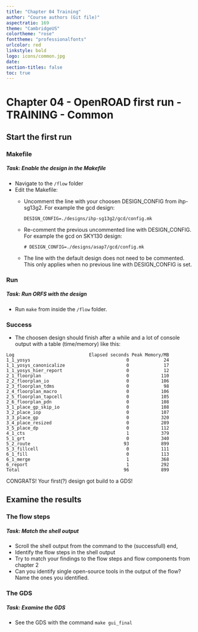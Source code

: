```yaml
---
title: "Chapter 04 Training"
author: "Course authors (Git file)"
aspectratio: 169
theme: "CambridgeUS"
colortheme: "rose"
fonttheme: "professionalfonts"
urlcolor: red
linkstyle: bold
logo: icons/common.jpg
date:
section-titles: false
toc: true
---
```


# Chapter 04 - OpenROAD first run - TRAINING - Common

## Start the first run

### Makefile

##### Task: Enable the design in the Makefile

* Navigate to the ```/flow``` folder
* Edit the Makefile:
    * Uncomment the line with your choosen DESIGN_CONFIG from ihp-sg13g2.
    For example the gcd design:

        ```
        DESIGN_CONFIG=./designs/ihp-sg13g2/gcd/config.mk
        ```

    * Re-comment the previous uncommented line with DESIGN_CONFIG.
    For example the gcd on SKY130 design:

        ```
        # DESIGN_CONFIG=./designs/asap7/gcd/config.mk
        ```
        
    * The line with the default design does not need to be commented. This only applies when no previous line with DESIGN_CONFIG is set.

 
### Run

##### Task: Run ORFS with the design

* Run ```make``` from inside the ```/flow``` folder.

### Success
* The choosen design should finish after a while and a lot of console output with a table (time/memory) like this:
```
Log                            Elapsed seconds Peak Memory/MB
1_1_yosys                                    0             24
1_1_yosys_canonicalize                       0             17
1_1_yosys_hier_report                        0             12
2_1_floorplan                                0            110
2_2_floorplan_io                             0            106
2_3_floorplan_tdms                           0             98
2_4_floorplan_macro                          0            106
2_5_floorplan_tapcell                        0            105
2_6_floorplan_pdn                            0            108
3_1_place_gp_skip_io                         0            108
3_2_place_iop                                0            107
3_3_place_gp                                 0            320
3_4_place_resized                            0            289
3_5_place_dp                                 0            112
4_1_cts                                      1            379
5_1_grt                                      0            340
5_2_route                                   93            899
5_3_fillcell                                 0            111
6_1_fill                                     0            113
6_1_merge                                    1            368
6_report                                     1            292
Total                                       96            899
```

CONGRATS! Your first(?) design got build to a GDS!

## Examine the results

### The flow steps

##### Task: Match the shell output

- Scroll the shell output from the command to the (successfull) end,
- Identify the flow steps in the shell output
- Try to match your findings to the flow steps and flow components from chapter 2
- Can you identify single open-source tools in the output of the flow? Name the ones you identified.

### The GDS

##### Task: Examine the GDS

- See the GDS with the command ```make gui_final```


